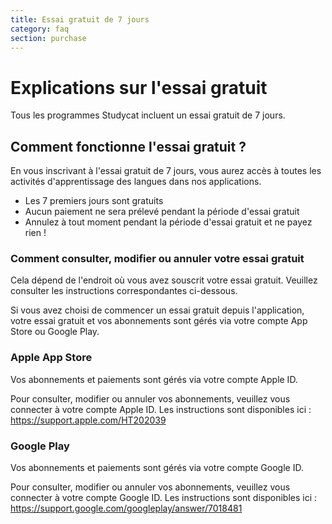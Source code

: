 ```yaml
---
title: Essai gratuit de 7 jours
category: faq
section: purchase
---
```

# Explications sur l'essai gratuit


Tous les programmes Studycat incluent un essai gratuit de 7 jours.


## Comment fonctionne l'essai gratuit ?


En vous inscrivant à l'essai gratuit de 7 jours, vous aurez accès à toutes les activités d'apprentissage des langues dans nos applications.


* Les 7 premiers jours sont gratuits
* Aucun paiement ne sera prélevé pendant la période d'essai gratuit
* Annulez à tout moment pendant la période d'essai gratuit et ne payez rien !


### Comment consulter, modifier ou annuler votre essai gratuit


Cela dépend de l'endroit où vous avez souscrit votre essai gratuit. Veuillez consulter les instructions correspondantes ci-dessous.


Si vous avez choisi de commencer un essai gratuit depuis l'application, votre essai gratuit et vos abonnements sont gérés via votre compte App Store ou Google Play.


### Apple App Store


Vos abonnements et paiements sont gérés via votre compte Apple ID.


Pour consulter, modifier ou annuler vos abonnements, veuillez vous connecter à votre compte Apple ID. Les instructions sont disponibles ici : <https://support.apple.com/HT202039>


### Google Play


Vos abonnements et paiements sont gérés via votre compte Google ID.


Pour consulter, modifier ou annuler vos abonnements, veuillez vous connecter à votre compte Google ID. Les instructions sont disponibles ici : <https://support.google.com/googleplay/answer/7018481>